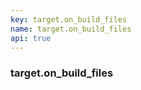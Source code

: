 ```yaml
---
key: target.on_build_files
name: target.on_build_files
api: true
---
```


### target.on_build_files
